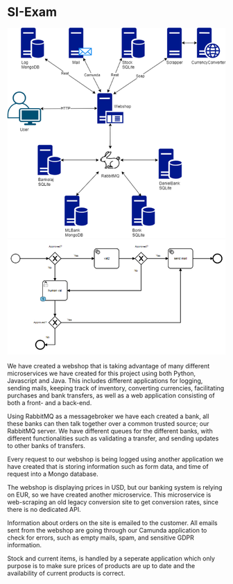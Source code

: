 # SI-Exam

![Architecture Diagram](architecture.png)  
![BPMN](bpmn.png)

We have created a webshop that is taking advantage of many different microservices we have created for this project using both Python, Javascript and Java.
This includes different applications for logging, sending mails, keeping track of inventory, converting currencies, facilitating purchases and bank transfers, as well as a web application consisting of both a front- and a back-end.

Using RabbitMQ as a messagebroker we have each created a bank, all these banks can then talk together over a common trusted source; our RabbitMQ server. We have different queues for the different banks, with different functionalities such as validating a transfer, and sending updates to other banks of transfers.

Every request to our webshop is being logged using another application we have created that is storing information such as form data, and time of request into a Mongo database.

The webshop is displaying prices in USD, but our banking system is relying on EUR, so we have created another microservice. This microservice is web-scraping an old legacy conversion site to get conversion rates, since there is no dedicated API.

Information about orders on the site is emailed to the customer. All emails sent from the webshop are going through our Camunda application to check for errors, such as empty mails, spam, and sensitive GDPR information.

Stock and current items, is handled by a seperate application which only purpose is to make sure prices of products are up to date and the availability of current products is correct.
